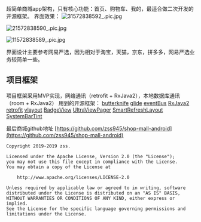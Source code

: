 超简单商城app架构，只有核心功能：首页、购物车、我的，最适合做二次开发的开源框架。
界面效果：
![31572838592_.pic.jpg](https://upload-images.jianshu.io/upload_images/8037343-08c0086d6b6d7658.jpg?imageMogr2/auto-orient/strip%7CimageView2/2/w/480)

![21572838590_.pic.jpg](https://upload-images.jianshu.io/upload_images/8037343-a2ba5de949fbf23c.jpg?imageMogr2/auto-orient/strip%7CimageView2/2/w/480)

![11572838589_.pic.jpg](https://upload-images.jianshu.io/upload_images/8037343-57ce922e13e04de3.jpg?imageMogr2/auto-orient/strip%7CimageView2/2/w/480)

界面设计主要参考网易严选，因为相对于淘宝，天猫，京东，拼多多，网易严选业务较简单一些。

## 项目框架
项目框架采用MVP实现，网络通讯（retrofit + RxJava2），本地数据库通讯（room + RxJava2）
用到的开源框架：
[butterknife](https://github.com/JakeWharton/butterknife)
[glide](https://github.com/bumptech/glide)
[eventBus](https://github.com/greenrobot/EventBus)
[RxJava2](http://github.com/ReactiveX/RxJava)
[retrofit](https://github.com/square/retrofit)
[vlayout](https://github.com/alibaba/vlayout)
[BadgeView](https://github.com/qstumn/BadgeView)
[UltraViewPager](https://github.com/alibaba/UltraViewPager)
[SmartRefreshLayout](https://github.com/scwang90/SmartRefreshLayout)
[SystemBarTint](https://github.com/jgilfelt/SystemBarTint)

最后商城github地址
[https://github.com/zss945/shop-mall-android](https://github.com/zss945/shop-mall-android)

```
Copyright 2019-2019 zss.

Licensed under the Apache License, Version 2.0 (the "License");
you may not use this file except in compliance with the License.
You may obtain a copy of the License at

    http://www.apache.org/licenses/LICENSE-2.0

Unless required by applicable law or agreed to in writing, software
distributed under the License is distributed on an "AS IS" BASIS,
WITHOUT WARRANTIES OR CONDITIONS OF ANY KIND, either express or implied.
See the License for the specific language governing permissions and
limitations under the License.
```